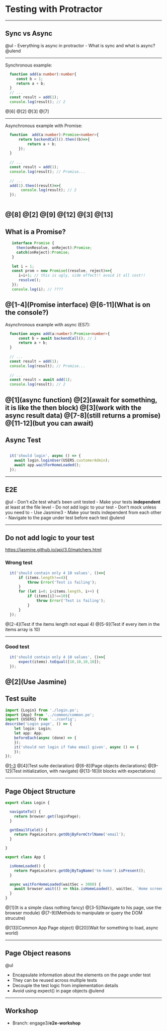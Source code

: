 # Testing with Protractor

---

## **Sync** vs **Async** 

@ul
    - Everything is async in protractor
    - What is sync and what is async?
@ulend

---
Synchronous example:

```TypeScript 
  function add(a:number):number{
     const b = 1;
     return a + b;
  }
  // ... 
  const result = add(1);
  console.log(result); // 2
```

@[6]
@[2]
@[3]
@[7]

---
Asynchronous example with Promise:
```TypeScript
  function  add(a:number):Promise<number>{
      return backendCall().then((b)=>{
          return a + b;
      }); 
  }
  
  // ... 
  const result = add(1);
  console.log(result); // Promise... 
  
  // ... 
  add(1).then((result)=>{
       console.log(result); // 2
  });
 
```

@[8]
@[2]
@[9]
@[12]
@[3]
@[13]
---
## What is a Promise?
```TypeScript
   interface Promise {
     then(onResolve, onReject):Promise;
     catch(onReject):Promise;
   }
   
   let i = 1;
   const prom = new Promise((resolve, reject)=>{
      i=i+1; // this is ugly, side effect!! avoid it all cost!!
      resolve();
   });
   console.log(i); // ????
```

@[1-4](Promise interface)
@[6-11](What is on the console?)
---

Asynchronous example with async (ES7):

```TypeScript
  function async add(a:number):Promise<number>{
      const b = await backendCall(); // 1
      return a + b;
  }
  
  // ... 
  const result = add(1);
  console.log(result); // Promise... 
  
  // ... 
  const result = await add(1);
  console.log(result); // 2
```

@[1](async function)
@[2](await for something, it is like the then block)
@[3](work with the async result data)
@[7-8](still returns a promise)
@[11-12](but you can await)
---

## Async Test

```TypeScript

  it('should login', async () => {
    await login.loginUser(USERS.customerAdmin);
    await app.waitForHomeLoaded();
  });

```


---

## E2E

@ul
    - Don't e2e test what’s been unit tested
    - Make your tests **independent** at least at the file level
    - Do not add logic to your test
    - Don't mock unless you need to
    - Use Jasmine3
    - Make your tests independent from each other
    - Navigate to the page under test before each test
@ulend

---
## Do not add logic to your test
https://jasmine.github.io/api/3.0/matchers.html

### Wrong test

```TypeScript
  it('should contain only 4 10 values', ()=>{
      if (items.length!==4){
          throw Error('Test is failing');
      }
      for (let i=0; i<items.length, i++) {
          if (items[i]!==10){
              throw Error('Test is failing');
          }
      }
  });
```

@[2-4](Test if the items length not equal 4)
@[5-9](Test if every item in the items array is 10)

---
### Good test
```TypeScript
  it('should contain only 4 10 values', ()=>{
      expect(items).toEqual([10,10,10,10]);
  });
```
@[2](Use Jasmine)
---


## Test suite
```TypeScript
import {Login} from './login.po';
import {App} from '../common/common.po';
import {USERS} from '../config';
describe('Login page', () => { 
    let login: Login;
    let app: App;
    beforeEach(async (done) => {
    });
    it('should not login if fake email given', async () => {
    });
});
```

@[1-3](Imports)
@[4](Test suite declaration)
@[6-8](Page objects declarations)
@[9-12](Test initialization, with navigate)
@[13-16](it blocks with expectations)

---

## Page Object Structure

```TypeScript
export class Login {

  navigateTo() {
    return browser.get(loginPage);
  }

  getEmailField() {
    return PageLocators.getObjByFormCtrlName('email');
  }

}

export class App {

  isHomeLoaded() {
    return PageLocators.getObjByTagName('tm-home').isPresent();
  }

  async waitForHomeLoaded(waitSec = 3000) {
    await browser.wait(() => this.isHomeLoaded(), waitSec, `Home screen should loaded within ${waitSec}s`);
  }
}

```

@[1](It is a simple class nothing fancy)
@[3-5](Navigate to his page, use the browser module)
@[7-9](Methods to manipulate or query the DOM strucutre)

@[13](Common App Page object)
@[20](Wait for something to load, async world)

---

## Page Object reasons


@ul
 - Encapsulate information about the elements on the page under test
 - They can be reused across multiple tests
 - Decouple the test logic from implementation details
 - Avoid using expect() in page objects
@ulend

---

## Workshop

 - Branch: engage3/**e2e-workshop**
